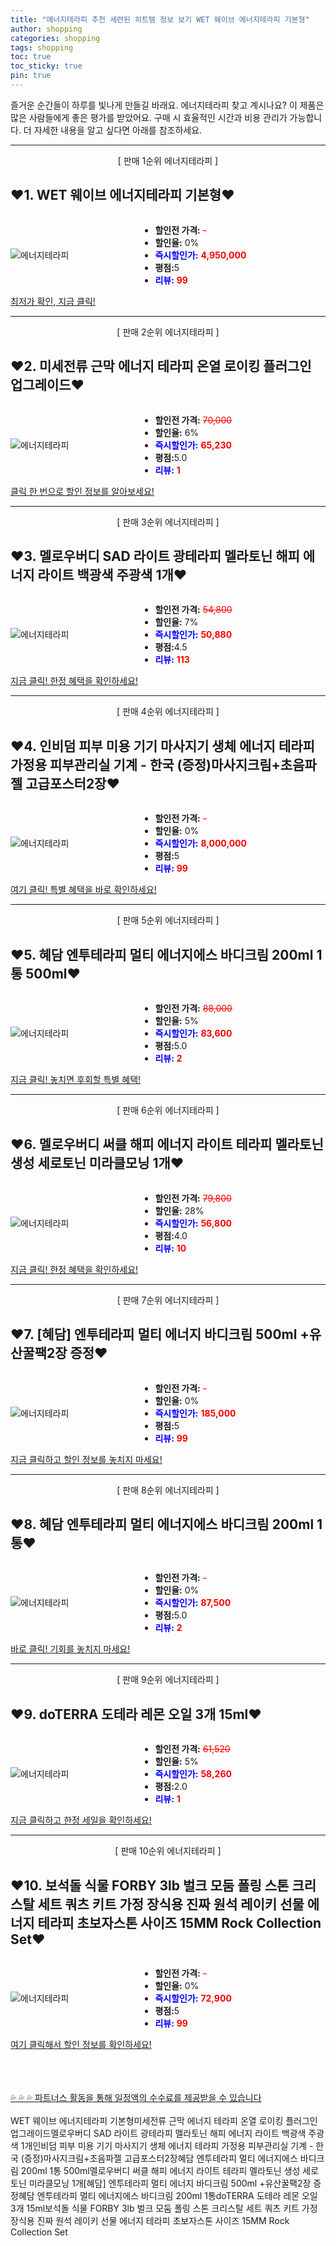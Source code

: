 ```yaml
---
title: "에너지테라피 추천 세련된 히트템 정보 보기 WET 웨이브 에너지테라피 기본형"
author: shopping
categories: shopping
tags: shopping
toc: true
toc_sticky: true
pin: true
---
```

즐거운 순간들이 하루를 빛나게 만들길 바래요. 에너지테라피 찾고 계시나요? 이 제품은 많은 사람들에게 좋은 평가를 받았어요. 구매 시 효율적인 시간과 비용 관리가 가능합니다. 더 자세한 내용을 알고 싶다면 아래를 참조하세요.

---
<p class="toplist" style="margin: 0 auto; display: block; width: fit-content;">[ 판매 1순위 에너지테라피 ]</p>

<h2><strong>❤️1. WET 웨이브 에너지테라피 기본형❤️</strong></h2>

<div style="display: flex; align-items: center;">
    <div style="flex: 0.4;">
        <img src="https://thumbnail6.coupangcdn.com/thumbnails/remote/230x230ex/image/vendor_inventory/6578/437d63622552a683c570af73173006c6d816a8624064d74958524abfcd89.jpg" alt="에너지테라피" style="max-width: 100%;">
    </div>
    <div style="flex: 0.6; margin-left: 10px;">
        <ul>
            <li><strong>할인전 가격:</strong> <del style="color: red;">-</del></li>
            <li><strong>할인율:</strong> 0%</li>
            <li><span style='color:blue'><strong>즉시할인가:</strong></span> <span style='color:red'><strong>4,950,000</strong></span></li>
            <li><strong>평점:</strong>5</li>
            <li><span style='color:blue'><strong>리뷰:</strong></span> <span style='color:red'><strong>99</strong></span></li>
        </ul>
    </div>
</div>
<div class="center">
    <a href="https://selin100587001.github.io?lptag=AF9450613&subid=githubio&pageKey=6304744607&traceid=V0-153&itemId=13055635174&vendorItemId=80318333250" class="myButton">
        최저가 확인, 지금 클릭!
    </a>
</div>


---
<p class="toplist" style="margin: 0 auto; display: block; width: fit-content;">[ 판매 2순위 에너지테라피 ]</p>

<h2><strong>❤️2. 미세전류 근막 에너지 테라피 온열 로이킹 플러그인 업그레이드❤️</strong></h2>

<div style="display: flex; align-items: center;">
    <div style="flex: 0.4;">
        <img src="https://thumbnail9.coupangcdn.com/thumbnails/remote/230x230ex/image/vendor_inventory/81a6/71f50106cf151c505d013591dc29e66387e26cafa45b28d1d5dbe3bc92b8.png" alt="에너지테라피" style="max-width: 100%;">
    </div>
    <div style="flex: 0.6; margin-left: 10px;">
        <ul>
            <li><strong>할인전 가격:</strong> <del style="color: red;">70,000</del></li>
            <li><strong>할인율:</strong> 6%</li>
            <li><span style='color:blue'><strong>즉시할인가:</strong></span> <span style='color:red'><strong>65,230</strong></span></li>
            <li><strong>평점:</strong>5.0</li>
            <li><span style='color:blue'><strong>리뷰:</strong></span> <span style='color:red'><strong>1</strong></span></li>
        </ul>
    </div>
</div>
<div class="center">
    <a href="https://selin100587001.github.io?lptag=AF9450613&subid=githubio&pageKey=6347966730&traceid=V0-153&itemId=13345956466&vendorItemId=86412101557" class="myButton">
        클릭 한 번으로 할인 정보를 알아보세요!
    </a>
</div>


---
<p class="toplist" style="margin: 0 auto; display: block; width: fit-content;">[ 판매 3순위 에너지테라피 ]</p>

<h2><strong>❤️3. 멜로우버디 SAD 라이트 광테라피 멜라토닌 해피 에너지 라이트 백광색 주광색 1개❤️</strong></h2>

<div style="display: flex; align-items: center;">
    <div style="flex: 0.4;">
        <img src="https://thumbnail9.coupangcdn.com/thumbnails/remote/230x230ex/image/retail/images/2020/07/31/9/2/500d6aea-6a80-4676-834e-4a71ab088bfc.jpg" alt="에너지테라피" style="max-width: 100%;">
    </div>
    <div style="flex: 0.6; margin-left: 10px;">
        <ul>
            <li><strong>할인전 가격:</strong> <del style="color: red;">54,800</del></li>
            <li><strong>할인율:</strong> 7%</li>
            <li><span style='color:blue'><strong>즉시할인가:</strong></span> <span style='color:red'><strong>50,880</strong></span></li>
            <li><strong>평점:</strong>4.5</li>
            <li><span style='color:blue'><strong>리뷰:</strong></span> <span style='color:red'><strong>113</strong></span></li>
        </ul>
    </div>
</div>
<div class="center">
    <a href="https://selin100587001.github.io?lptag=AF9450613&subid=githubio&pageKey=1898186643&traceid=V0-153&itemId=3224566189&vendorItemId=71211816676" class="myButton">
        지금 클릭! 한정 혜택을 확인하세요!
    </a>
</div>


---
<p class="toplist" style="margin: 0 auto; display: block; width: fit-content;">[ 판매 4순위 에너지테라피 ]</p>

<h2><strong>❤️4. 인비덤 피부 미용 기기 마사지기 생체 에너지 테라피 가정용 피부관리실 기계 - 한국 (증정)마사지크림+초음파젤 고급포스터2장❤️</strong></h2>

<div style="display: flex; align-items: center;">
    <div style="flex: 0.4;">
        <img src="https://thumbnail7.coupangcdn.com/thumbnails/remote/230x230ex/image/vendor_inventory/9d4a/ae63e03ed8ffff06ad6176b863bcc3baeeeb3eb9853533ecceaf0597b07f.jpg" alt="에너지테라피" style="max-width: 100%;">
    </div>
    <div style="flex: 0.6; margin-left: 10px;">
        <ul>
            <li><strong>할인전 가격:</strong> <del style="color: red;">-</del></li>
            <li><strong>할인율:</strong> 0%</li>
            <li><span style='color:blue'><strong>즉시할인가:</strong></span> <span style='color:red'><strong>8,000,000</strong></span></li>
            <li><strong>평점:</strong>5</li>
            <li><span style='color:blue'><strong>리뷰:</strong></span> <span style='color:red'><strong>99</strong></span></li>
        </ul>
    </div>
</div>
<div class="center">
    <a href="https://selin100587001.github.io?lptag=AF9450613&subid=githubio&pageKey=7581528932&traceid=V0-153&itemId=20014521800&vendorItemId=83937871128" class="myButton">
        여기 클릭! 특별 혜택을 바로 확인하세요!
    </a>
</div>


---
<p class="toplist" style="margin: 0 auto; display: block; width: fit-content;">[ 판매 5순위 에너지테라피 ]</p>

<h2><strong>❤️5. 혜담 엔투테라피 멀티 에너지에스 바디크림 200ml 1통 500ml❤️</strong></h2>

<div style="display: flex; align-items: center;">
    <div style="flex: 0.4;">
        <img src="https://thumbnail7.coupangcdn.com/thumbnails/remote/230x230ex/image/vendor_inventory/4770/09ce911de6ff7b83c3628b9d96cabf2d18b239c2c68399b3c9c45313d143.jpg" alt="에너지테라피" style="max-width: 100%;">
    </div>
    <div style="flex: 0.6; margin-left: 10px;">
        <ul>
            <li><strong>할인전 가격:</strong> <del style="color: red;">88,000</del></li>
            <li><strong>할인율:</strong> 5%</li>
            <li><span style='color:blue'><strong>즉시할인가:</strong></span> <span style='color:red'><strong>83,600</strong></span></li>
            <li><strong>평점:</strong>5.0</li>
            <li><span style='color:blue'><strong>리뷰:</strong></span> <span style='color:red'><strong>2</strong></span></li>
        </ul>
    </div>
</div>
<div class="center">
    <a href="https://selin100587001.github.io?lptag=AF9450613&subid=githubio&pageKey=5415409819&traceid=V0-153&itemId=1070592697&vendorItemId=85248957006" class="myButton">
        지금 클릭! 놓치면 후회할 특별 혜택!
    </a>
</div>


---
<p class="toplist" style="margin: 0 auto; display: block; width: fit-content;">[ 판매 6순위 에너지테라피 ]</p>

<h2><strong>❤️6. 멜로우버디 써클 해피 에너지 라이트 테라피 멜라토닌 생성 세로토닌 미라클모닝 1개❤️</strong></h2>

<div style="display: flex; align-items: center;">
    <div style="flex: 0.4;">
        <img src="https://thumbnail8.coupangcdn.com/thumbnails/remote/230x230ex/image/vendor_inventory/5f11/72dccb81b9adb429fb2edf6ad4d6454477c9eebc894f03cdb39014a8a8be.jpg" alt="에너지테라피" style="max-width: 100%;">
    </div>
    <div style="flex: 0.6; margin-left: 10px;">
        <ul>
            <li><strong>할인전 가격:</strong> <del style="color: red;">79,800</del></li>
            <li><strong>할인율:</strong> 28%</li>
            <li><span style='color:blue'><strong>즉시할인가:</strong></span> <span style='color:red'><strong>56,800</strong></span></li>
            <li><strong>평점:</strong>4.0</li>
            <li><span style='color:blue'><strong>리뷰:</strong></span> <span style='color:red'><strong>10</strong></span></li>
        </ul>
    </div>
</div>
<div class="center">
    <a href="https://selin100587001.github.io?lptag=AF9450613&subid=githubio&pageKey=6453875978&traceid=V0-153&itemId=14020717196&vendorItemId=89096314898" class="myButton">
        지금 클릭! 한정 혜택을 확인하세요!
    </a>
</div>


---
<p class="toplist" style="margin: 0 auto; display: block; width: fit-content;">[ 판매 7순위 에너지테라피 ]</p>

<h2><strong>❤️7. [혜담] 엔투테라피 멀티 에너지 바디크림 500ml +유산꿀팩2장 증정❤️</strong></h2>

<div style="display: flex; align-items: center;">
    <div style="flex: 0.4;">
        <img src="https://thumbnail7.coupangcdn.com/thumbnails/remote/230x230ex/image/vendor_inventory/44ef/a748e786f122fba59827618f49e7507957288a8125c749eeac94c7397f0f.jpg" alt="에너지테라피" style="max-width: 100%;">
    </div>
    <div style="flex: 0.6; margin-left: 10px;">
        <ul>
            <li><strong>할인전 가격:</strong> <del style="color: red;">-</del></li>
            <li><strong>할인율:</strong> 0%</li>
            <li><span style='color:blue'><strong>즉시할인가:</strong></span> <span style='color:red'><strong>185,000</strong></span></li>
            <li><strong>평점:</strong>5</li>
            <li><span style='color:blue'><strong>리뷰:</strong></span> <span style='color:red'><strong>99</strong></span></li>
        </ul>
    </div>
</div>
<div class="center">
    <a href="https://selin100587001.github.io?lptag=AF9450613&subid=githubio&pageKey=6187536109&traceid=V0-153&itemId=12191899386&vendorItemId=79462979755" class="myButton">
        지금 클릭하고 할인 정보를 놓치지 마세요!
    </a>
</div>


---
<p class="toplist" style="margin: 0 auto; display: block; width: fit-content;">[ 판매 8순위 에너지테라피 ]</p>

<h2><strong>❤️8. 혜담 엔투테라피 멀티 에너지에스 바디크림 200ml 1통❤️</strong></h2>

<div style="display: flex; align-items: center;">
    <div style="flex: 0.4;">
        <img src="https://thumbnail8.coupangcdn.com/thumbnails/remote/230x230ex/image/vendor_inventory/4eb5/08ef78bfaa713067855b59e88de3487ddc1e9938de6de87188be4d55f026.jpg" alt="에너지테라피" style="max-width: 100%;">
    </div>
    <div style="flex: 0.6; margin-left: 10px;">
        <ul>
            <li><strong>할인전 가격:</strong> <del style="color: red;">-</del></li>
            <li><strong>할인율:</strong> 0%</li>
            <li><span style='color:blue'><strong>즉시할인가:</strong></span> <span style='color:red'><strong>87,500</strong></span></li>
            <li><strong>평점:</strong>5.0</li>
            <li><span style='color:blue'><strong>리뷰:</strong></span> <span style='color:red'><strong>2</strong></span></li>
        </ul>
    </div>
</div>
<div class="center">
    <a href="https://selin100587001.github.io?lptag=AF9450613&subid=githubio&pageKey=5415409819&traceid=V0-153&itemId=8160825075&vendorItemId=73618433936" class="myButton">
        바로 클릭! 기회를 놓치지 마세요!
    </a>
</div>


---
<p class="toplist" style="margin: 0 auto; display: block; width: fit-content;">[ 판매 9순위 에너지테라피 ]</p>

<h2><strong>❤️9. doTERRA 도테라 레몬 오일 3개 15ml❤️</strong></h2>

<div style="display: flex; align-items: center;">
    <div style="flex: 0.4;">
        <img src="https://thumbnail9.coupangcdn.com/thumbnails/remote/230x230ex/image/vendor_inventory/c9ed/6622913428fb16c1d6da56d12120afb4e85b40c6ddf1310285bb76b4548d.jpg" alt="에너지테라피" style="max-width: 100%;">
    </div>
    <div style="flex: 0.6; margin-left: 10px;">
        <ul>
            <li><strong>할인전 가격:</strong> <del style="color: red;">61,520</del></li>
            <li><strong>할인율:</strong> 5%</li>
            <li><span style='color:blue'><strong>즉시할인가:</strong></span> <span style='color:red'><strong>58,260</strong></span></li>
            <li><strong>평점:</strong>2.0</li>
            <li><span style='color:blue'><strong>리뷰:</strong></span> <span style='color:red'><strong>1</strong></span></li>
        </ul>
    </div>
</div>
<div class="center">
    <a href="https://selin100587001.github.io?lptag=AF9450613&subid=githubio&pageKey=8174736224&traceid=V0-153&itemId=23359407468&vendorItemId=90389918241" class="myButton">
        지금 클릭하고 한정 세일을 확인하세요!
    </a>
</div>


---
<p class="toplist" style="margin: 0 auto; display: block; width: fit-content;">[ 판매 10순위 에너지테라피 ]</p>

<h2><strong>❤️10. 보석돌 식물 FORBY 3lb 벌크 모둠 폴링 스톤 크리스탈 세트 쿼츠 키트 가정 장식용 진짜 원석 레이키 선물 에너지 테라피 초보자스톤 사이즈 15MM Rock Collection Set❤️</strong></h2>

<div style="display: flex; align-items: center;">
    <div style="flex: 0.4;">
        <img src="https://thumbnail10.coupangcdn.com/thumbnails/remote/230x230ex/image/vendor_inventory/9c27/fb846b7955eaf3aa0aca48b2aaa618ea55eabeb87f71a9a4b6d8e0293255.jpg" alt="에너지테라피" style="max-width: 100%;">
    </div>
    <div style="flex: 0.6; margin-left: 10px;">
        <ul>
            <li><strong>할인전 가격:</strong> <del style="color: red;">-</del></li>
            <li><strong>할인율:</strong> 0%</li>
            <li><span style='color:blue'><strong>즉시할인가:</strong></span> <span style='color:red'><strong>72,900</strong></span></li>
            <li><strong>평점:</strong>5</li>
            <li><span style='color:blue'><strong>리뷰:</strong></span> <span style='color:red'><strong>99</strong></span></li>
        </ul>
    </div>
</div>
<div class="center">
    <a href="https://selin100587001.github.io?lptag=AF9450613&subid=githubio&pageKey=8215371036&traceid=V0-153&itemId=23596299141&vendorItemId=90622148217" class="myButton">
        여기 클릭해서 할인 정보를 확인하세요!
    </a>
</div>

<br><br><br>[💦 💦 💦 파트너스 활동을 통해 일정액의 수수료를 제공받을 수 있습니다](https://link.coupang.com/a/bcpT2c)<br><br>WET 웨이브 에너지테라피 기본형미세전류 근막 에너지 테라피 온열 로이킹 플러그인 업그레이드멜로우버디 SAD 라이트 광테라피 멜라토닌 해피 에너지 라이트 백광색 주광색 1개인비덤 피부 미용 기기 마사지기 생체 에너지 테라피 가정용 피부관리실 기계 - 한국 (증정)마사지크림+초음파젤 고급포스터2장혜담 엔투테라피 멀티 에너지에스 바디크림 200ml 1통 500ml멜로우버디 써클 해피 에너지 라이트 테라피 멜라토닌 생성 세로토닌 미라클모닝 1개[혜담] 엔투테라피 멀티 에너지 바디크림 500ml +유산꿀팩2장 증정혜담 엔투테라피 멀티 에너지에스 바디크림 200ml 1통doTERRA 도테라 레몬 오일 3개 15ml보석돌 식물 FORBY 3lb 벌크 모둠 폴링 스톤 크리스탈 세트 쿼츠 키트 가정 장식용 진짜 원석 레이키 선물 에너지 테라피 초보자스톤 사이즈 15MM Rock Collection Set